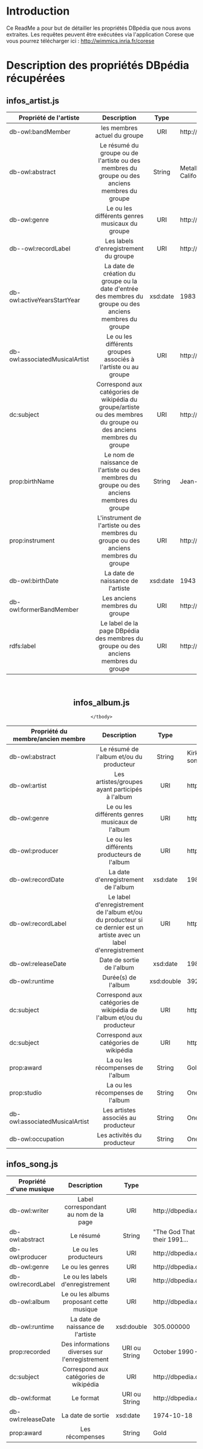 # Introduction

Ce ReadMe a pour but de détailler les propriétés DBpédia que nous avons extraites.
Les requêtes peuvent être exécutées via l'application Corese que vous pourrez télécharger ici : http://wimmics.inria.fr/corese
# Description des propriétés DBpédia récupérées
## infos_artist.js

</style>
<center>
<table>
    <thead>
        <tr>
            <th>Propriété de l'artiste</th>
            <th align="center">Description</th>
            <th align="center">Type</th>
            <th align="center">Exemple</th>
        </tr>
    </thead>
    <tbody>
        <tr>
            <td>db-owl:bandMember</td>
            <td align="center">les membres actuel du groupe</td>
            <td align="center">URI</td>
            <td>http://dbpedia.org/page/Kirk_Hammett</td>
        </tr>
            <tr>
            <td>db-owl:abstract</td>
            <td align="center">Le résumé du groupe ou de l'artiste ou des membres du groupe ou des anciens membres du groupe</td>
            <td align="center">String</td>
            <td>
            Metallica is an American heavy metal band formed in Los Angeles, California. Metallica was formed in 1981...</td>
        </tr> 
        <tr>
            <td>db-owl:genre</td>
            <td align="center">Le ou les différents genres musicaux du groupe</td>
            <td align="center">URI</td>
            <td>http://dbpedia.org/page/Hard_rock</td>
        </tr>
        <tr>
            <td>db--owl:recordLabel</td>
            <td align="center">Les labels d'enregistrement du groupe</td>
            <td align="center">URI</td>
            <td>http://dbpedia.org/page/Virgin_Records</td>
        </tr>
         <tr>
            <td>db-owl:activeYearsStartYear</td>
            <td align="center">La date de création du groupe ou la date d'entrée des membres du groupe ou des anciens membres du groupe</td>
            <td align="center">xsd:date</td>
            <td>1983-01-01</td>
        </tr>
        <tr>
            <td>db-owl:associatedMusicalArtist</td>
            <td align="center">Le ou les différents groupes associés à l'artiste ou au groupe</td>
            <td align="center">URI</td>
            <td>http://dbpedia.org/page/Megadeth</td>
        </tr>
        <tr>
            <td>dc:subject</td>
            <td align="center">Correspond aux catégories de wikipédia du groupe/artiste ou des membres du groupe ou des anciens membres du groupe</td>
            <td align="center">URI</td>
            <td>http://dbpedia.org/page/Category:American_hard_rock_musical_groups</td>
        </tr>            
        <tr>
            <td>prop:birthName</td>
            <td align="center">Le nom de naissance de l'artiste ou des membres du groupe ou des anciens membres du groupe</td>
            <td align="center">String</td>
            <td>Jean-Philippe Smet</td>
        </tr>
        <tr>
            <td>prop:instrument</td>
            <td align="center">L'instrument de l'artiste ou des membres du groupe ou des anciens membres du groupe</td>
            <td align="center">URI</td>
            <td>http://fr.dbpedia.org/page/Guitare</td>
        </tr>
        <tr>
            <td>db-owl:birthDate</td>
            <td align="center">La date de naissance de l'artiste</td>
            <td align="center">xsd:date</td>
            <td>1943-06-15</td>
        </tr>    
        <tr>
            <td>db-owl:formerBandMember</td>
            <td align="center">Les anciens membres du groupe</td>
            <td align="center">URI</td>
            <td>http://dbpedia.org/page/Dave_Mustaine</td>
        </tr> 
        <tr>
            <td>rdfs:label</td>
            <td align="center">Le label de la page DBpédia des membres du groupe ou des anciens membres du groupe </td>
            <td align="center">URI</td>
            <td>http://dbpedia.org/page/Dave_Mustaine</td>
        </tr>
    </tbody>
</table>
<br>





## infos_album.js
<table>
    <thead>
        <tr>
            <th>Propriété du membre/ancien membre</th>
            <th align="center">Description</th>
            <th align="center">Type</th>
            <th align="center">Exemple</th>
        </tr>
    </thead>
    <tbody>        
    <tr>
            <td>db-owl:abstract</td>
            <td align="center">Le résumé de l'album et/ou du producteur</td>
            <td align="center">String</td>
            <td>Kirk Lee Hammett (born November 18, 1962) is the lead guitarist and songwriter for the heavy metal band Metallica...</td>
        </tr>
        <tr>
            <td>db-owl:artist</td>
            <td align="center">Les artistes/groupes ayant participés à l'album</td>
            <td align="center">URI</td>
            <td>http://dbpedia.org/page/The_Beatles</td>
        </tr>        
        <tr>
            <td>db-owl:genre</td>
            <td align="center">Le ou les différents genres musicaux de l'album</td>
            <td align="center">URI</td>
            <td>http://dbpedia.org/page/Hard_rock</td>
        </tr>        
        <tr>
            <td>db-owl:producer</td>
            <td align="center">Le ou les différents producteurs de l'album</td>
            <td align="center">URI</td>
            <td>http://dbpedia.org/page/George_Martin</td>
        </tr>        
        <tr>
            <td>db-owl:recordDate</td>
            <td align="center">La date d'enregistrement de l'album</td>
            <td align="center">xsd:date</td>
            <td>1988-05-01</td>
        </tr>        
        <tr>
            <td>db-owl:recordLabel</td>
            <td align="center">Le label d'enregistrement de l'album et/ou du producteur si ce dernier est un artiste avec un label d'enregistrement</td>
            <td align="center">URI</td>
            <td>http://dbpedia.org/page/Elektra_Records</td>
        </tr>        
        <tr>
            <td>db-owl:releaseDate</td>
            <td align="center">Date de sortie de l'album</td>
            <td align="center">xsd:date</td>
            <td>1988-06-05</td>
        </tr>
        <tr>
            <td>db-owl:runtime</td>
            <td align="center">Durée(s) de l'album</td>
            <td align="center">xsd:double</td>
            <td>3929.000000</td>
        </tr>
        <tr>
            <td>dc:subject</td>
            <td align="center">Correspond aux catégories de wikipédia de l'album et/ou du producteur</td>
            <td align="center">URI</td>
            <td>http://dbpedia.org/page/Category:Exodus_(American_band)_members</td>
        </tr>
                <tr>
            <td>dc:subject</td>
            <td align="center">Correspond aux catégories de wikipédia</td>
            <td align="center">URI</td>
            <td>http://dbpedia.org/page/Category:Exodus_(American_band)_members</td>
        </tr>
        <tr>
            <td>prop:award</td>
            <td align="center">La ou les récompenses de l'album</td>
            <td align="center">String</td>
            <td>Gold</td>
        </tr>        
        <tr>
            <td>prop:studio</td>
            <td align="center">La ou les récompenses de l'album</td>
            <td align="center">String</td>
            <td>One on One Recording Studios in Los Angeles</td>
        </tr>
        <tr>
            <td>db-owl:associatedMusicalArtist</td>
            <td align="center">Les artistes associés au producteur</td>
            <td align="center">String</td>
            <td>One on One Recording Studios in Los Angeles</td>
        </tr>        
        <tr>
            <td>db-owl:occupation</td>
            <td align="center">Les activités du producteur</td>
            <td align="center">String</td>
            <td>One on One Recording Studios in Los Angeles</td>
        </tr>
        
    </tbody>
</table>
</center>





## infos_song.js

<center>
<table>
    <thead>
        <tr>
            <th>Propriété d'une musique</th>
            <th align="center">Description</th>
            <th align="center">Type</th>
            <th align="center">Exemple</th>
        </tr>
    </thead>
    <tbody>
        <tr>
            <td>db-owl:writer</td>
            <td align="center">Label correspondant au nom de la page</td>
            <td align="center">URI</td>
            <td>http://dbpedia.org/page/James_Hetfield</td>
        </tr>
        <tr>
            <td>db-owl:abstract</td>
            <td align="center">Le résumé</td>
            <td align="center">String</td>
            <td>"The God That Failed" is a song by American heavy metal band Metallica, from their 1991...</td>
        </tr>
        <tr>
            <td>db-owl:producer</td>
            <td align="center">Le ou les producteurs</td>
            <td align="center">URI</td>
            <td>http://dbpedia.org/page/Bob_Rock</td>
        </tr>
        <tr>
            <td>db-owl:genre</td>
            <td align="center">Le ou les genres</td>
            <td align="center">URI</td>
            <td>http://dbpedia.org/page/Speed_metal</td>
        </tr>
        <tr>
            <td>db-owl:recordLabel</td>
            <td align="center">Le ou les labels d'enregistrement</td>
            <td align="center">URI</td>
            <td>http://dbpedia.org/page/Elektra_Records</td>
        </tr>        
        <tr>
            <td>db-owl:album</td>
            <td align="center">Le ou les albums proposant cette musique</td>
            <td align="center">URI</td>
            <td>http://dbpedia.org/page/...And_Justice_for_All_(album)</td>
        </tr>
        <tr>
            <td>db-owl:runtime</td>
            <td align="center">La date de naissance de l'artiste</td>
            <td align="center">xsd:double</td>
            <td>305.000000</td>
        </tr>
        <tr>
            <td>prop:recorded</td>
            <td align="center">Des informations diverses sur l'enregistrement</td>
            <td align="center">URI ou String</td>
            <td>October 1990 – June 1991 at "One On One" studios, Los Angeles, California</td>
        </tr>
        <tr>
            <td>dc:subject</td>
            <td align="center">Correspond aux catégories de wikipédia</td>
            <td align="center">URI</td>
            <td>http://dbpedia.org/page/Category:Grammy_Award_for_Best_Metal_Performance</td>
        </tr>
        <tr>
            <td>db-owl:format</td>
            <td align="center">Le format</td>
            <td align="center">URI ou String</td>
            <td>http://dbpedia.org/resource/CD_single || Public radio</td>
        </tr>
        <tr>
            <td>db-owl:releaseDate</td>
            <td align="center">La date de sortie</td>
            <td>xsd:date</td>
            <td>1974-10-18</td>
        </tr>
        <tr>
            <td>prop:award</td>
            <td align="center">Les récompenses</td>
            <td align="center">String</td>
            <td>Gold</td>
        </tr>
    </tbody>
</table>
</center>


